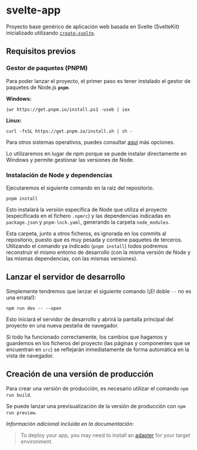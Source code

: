 # svelte-app

Proyecto base genérico de aplicación web basada en Svelte (SvelteKit) inicializado utilizando [`create-svelte`](https://github.com/sveltejs/kit/tree/main/packages/create-svelte).

## Requisitos previos

### Gestor de paquetes (PNPM)

Para poder lanzar el proyecto, el primer paso es tener instalado el gestor de paquetes de Node.js **```pnpm```**.

**Windows:**

```
iwr https://get.pnpm.io/install.ps1 -useb | iex
```

**Linux:**

```
curl -fsSL https://get.pnpm.io/install.sh | sh -
```

Para otros sistemas operativos, puedes consultar [aquí](https://pnpm.io/es/installation) más opciones.

Lo utilizaremos en lugar de npm porque se puede instalar directamente en Windows y permite gestionar las versiones de Node.


### Instalación de Node y dependencias

Ejecutaremos el siguiente comando en la raíz del repositorio. 

```
pnpm install
```

Esto instalará la versión específica de Node que utiliza el proyecto (especificada en el fichero ```.npmrc```) y las dependencias indicadas en ```package.json``` y ```pnpm-lock.yaml```, generando la carpeta ```node_modules```.

Esta carpeta, junto a otros ficheros, es ignorada en los commits al repositorio, puesto que es muy pesada y contiene paquetes de terceros. Utilizando el comando ya indicado (```pnpm install```) todos podremos reconstruir el mismo entorno de desarrollo (con la misma versión de Node y las mismas dependencias, con las mismas versiones).


## Lanzar el servidor de desarrollo

Simplemente tendremos que lanzar el siguiente comando (¡El doble ```--``` no es una errata!):

```
npm run dev -- --open
```

Esto iniciará el servidor de desarrollo y abrirá la pantalla principal del proyecto en una nueva pestaña de navegador.

Si todo ha funcionado correctamente, los cambios que hagamos y guardemos en los ficheros del proyecto (las páginas y componentes que se encuentran en ```src```) se reflejarán inmediatamente de forma automática en la vista de navegador.


## Creación de una versión de producción

Para crear una versión de producción, es necesario utilizar el comando ```npm run build```.

Se puede lanzar una previsualización de la versión de producción con `npm run preview`.

*Información adicional incluida en la documentación:*
> To deploy your app, you may need to install an [adapter](https://kit.svelte.dev/docs/adapters) for your target environment.

